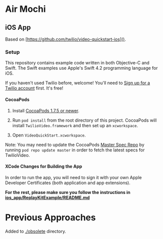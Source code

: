 # Air Mochi

## iOS App

Based on [https://github.com/twilio/video-quickstart-ios]().

### Setup

This repository contains example code written in both Objective-C and Swift. The Swift examples use Apple's Swift 4.2 programming language for iOS.

If you haven't used Twilio before, welcome! You'll need to [Sign up for a Twilio account](https://www.twilio.com/try-twilio) first. It's free!

#### CocoaPods

1. Install [CocoaPods 1.7.5 or newer](https://guides.cocoapods.org/using/getting-started.html).

2. Run `pod install` from the root directory of this project. CocoaPods will install `TwilioVideo.framework` and then set up an `xcworkspace`.

3. Open `VideoQuickStart.xcworkspace`.

Note: You may need to update the CocoaPods [Master Spec Repo](https://github.com/CocoaPods/Specs) by running `pod repo update master` in order to fetch the latest specs for TwilioVideo.

#### XCode Changes for Building the App

In order to run the app, you will need to sign it with your own Apple Developer Certificates (both application and app extensions). 

**For the rest, please make sure you follow the instructions in [ios_app/ReplayKitExample/README.md]()**


# Previous Approaches

Added to [./obsolete]() directory. 